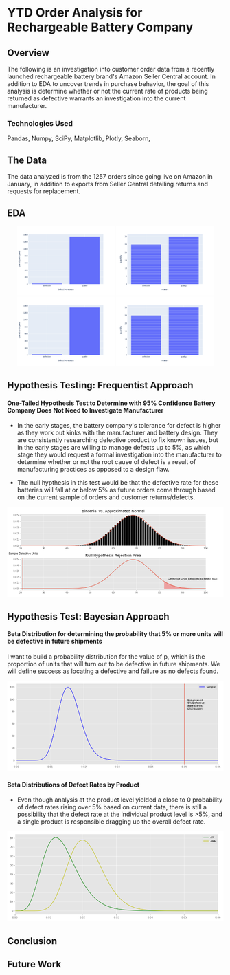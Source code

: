 # YTD Order Analysis for Rechargeable Battery Company

## Overview

The following is an investigation into customer order data from a recently launched rechargeable battery brand's Amazon Seller Central account. In addition to EDA to uncover trends in purchase behavior, the goal of this analysis is determine whether or not the current rate of products being returned as defective warrants an investigation into the current manufacturer.

### Technologies Used

Pandas, Numpy, SciPy, Matplotlib, Plotly, Seaborn, 

## The Data

The data analyzed is from the 1257 orders since going live on Amazon in January, in addition to exports from Seller Central detailing returns and requests for replacement.

## EDA

<div align='center'>
    <img src="https://github.com/ryankirkland/customer-data-analysis/blob/master/images/defect-vs-quality.png" width=45% />
    <img src="https://github.com/ryankirkland/customer-data-analysis/blob/master/images/return-reason.png" width=45% />
</div>

<div align='center'>
    <img src="https://github.com/ryankirkland/customer-data-analysis/blob/master/images/defect-vs-quality.png" width=45% />
    <img src="https://github.com/ryankirkland/customer-data-analysis/blob/master/images/return-reason.png" width=45% />
</div>

## Hypothesis Testing: Frequentist Approach

#### One-Tailed Hypothesis Test to Determine with 95% Confidence Battery Company Does Not Need to Investigate Manufacturer

 - In the early stages, the battery company's tolerance for defect is higher as they work out kinks with the manufacturer and battery design. They are consistently researching defective product to fix known issues, but in the early stages are willing to manage defects up to 5%, as which stage they would request a formal investigation into the manufacturer to determine whether or not the root cause of defect is a result of manufacturing practices as opposed to a design flaw.
 
 
 - The null hypthesis in this test would be that the defective rate for these batteries will fall at or below 5% as future orders come through based on the current sample of orders and customer returns/defects.
 
<div align='center'>
    <img src="https://github.com/ryankirkland/customer-data-analysis/blob/master/images/binomial.png"/>
</div>

## Hypothesis Test: Bayesian Approach

#### Beta Distribution for determining the probability that 5% or more units will be defective in future shipments

I want to build a probability distribution for the value of p, which is the proportion of units that will turn out to be defective in future shipments. We will define success as locating a defective and failure as no defects found.

<div align='center'>
    <img src="https://github.com/ryankirkland/customer-data-analysis/blob/master/images/total-beta.png"/>
</div>

#### Beta Distributions of Defect Rates by Product

- Even though analysis at the product level yielded a close to 0 probability of defect rates rising over 5% based on current data, there is still a possibility that the defect rate at the individual product level is >5%, and a single product is responsible dragging up the overall defect rate.

<div align='center'>
    <img src="https://github.com/ryankirkland/customer-data-analysis/blob/master/images/aa-aaa-beta.png"/>
</div>
            
## Conclusion

## Future Work
